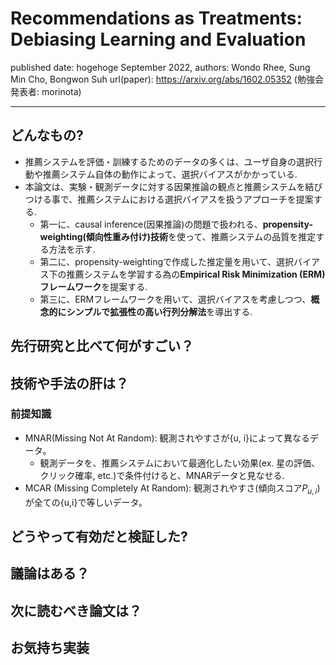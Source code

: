 # Recommendations as Treatments: Debiasing Learning and Evaluation

published date: hogehoge September 2022,
authors: Wondo Rhee, Sung Min Cho, Bongwon Suh
url(paper): https://arxiv.org/abs/1602.05352
(勉強会発表者: morinota)

---

## どんなもの?

- 推薦システムを評価・訓練するためのデータの多くは、ユーザ自身の選択行動や推薦システム自体の動作によって、選択バイアスがかかっている.
- 本論文は、実験・観測データに対する因果推論の観点と推薦システムを結びつける事で、推薦システムにおける選択バイアスを扱うアプローチを提案する.
  - 第一に、causal inference(因果推論)の問題で扱われる、**propensity-weighting(傾向性重み付け)技術**を使って、推薦システムの品質を推定する方法を示す.
  - 第二に、propensity-weightingで作成した推定量を用いて、選択バイアス下の推薦システムを学習する為の**Empirical Risk Minimization (ERM) フレームワーク**を提案する.
  - 第三に、ERMフレームワークを用いて、選択バイアスを考慮しつつ、**概念的にシンプルで拡張性の高い行列分解法**を導出する.

## 先行研究と比べて何がすごい？

## 技術や手法の肝は？

### 前提知識

- MNAR(Missing Not At Random): 観測されやすさが{u, i}によって異なるデータ。
  - 観測データを、推薦システムにおいて最適化したい効果(ex. 星の評価、クリック確率, etc.)で条件付けると、MNARデータと見なせる.
- MCAR (Missing Completely At Random): 観測されやすさ(傾向スコア$P_{u,i}$)が全ての{u,i}で等しいデータ。

## どうやって有効だと検証した?

## 議論はある？

## 次に読むべき論文は？

## お気持ち実装
